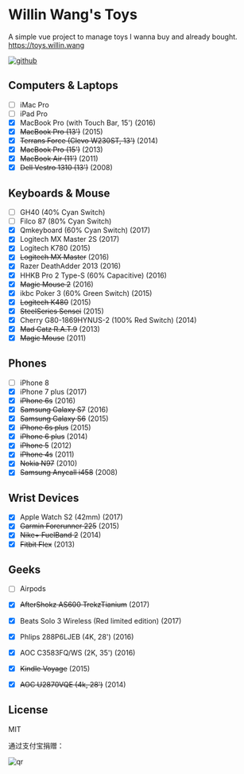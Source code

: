 # Willin Wang's Toys

A simple vue project to manage toys I wanna buy and already bought. https://toys.willin.wang

[![github](https://img.shields.io/github/followers/willin.svg?style=social&label=Follow)](https://github.com/willin)


## Computers & Laptops 

- [ ] iMac Pro
- [ ] iPad Pro
- [x] MacBook Pro (with Touch Bar, 15') (2016)
- [x] <del>MacBook Pro (13')</del> (2015)
- [x] <del>Terrans Force (Clevo W230ST, 13')</del> (2014)
- [x] <del>MacBook Pro (15')</del> (2013)
- [x] <del>MacBook Air (11')</del> (2011)
- [x] <del>Dell Vestro 1310 (13')</del> (2008)

## Keyboards & Mouse 

- [ ] GH40 (40% Cyan Switch)
- [ ] Filco 87 (80% Cyan Switch)
- [x] Qmkeyboard (60% Cyan Switch) (2017)
- [x] Logitech MX Master 2S (2017)
- [x] Logitech K780 (2015)
- [x] <del>Logitech MX Master</del> (2016)
- [x] Razer DeathAdder 2013 (2016)
- [x] HHKB Pro 2 Type-S (60% Capacitive) (2016)
- [x] <del>Magic Mouse 2</del> (2016)
- [x] ikbc Poker 3 (60% Green Switch) (2015)
- [x] <del>Logitech K480</del> (2015)
- [x] <del>SteelSeries Sensei</del> (2015)
- [x] Cherry G80-1869HYNUS-2 (100% Red Switch) (2014)
- [x] <del>Mad Catz R.A.T.9</del> (2013)
- [x] <del>Magic Mouse</del> (2011)

## Phones 

- [ ] iPhone 8
- [x] iPhone 7 plus (2017)
- [x] <del>iPhone 6s</del> (2016)
- [x] <del>Samsung Galaxy S7</del> (2016)
- [x] <del>Samsung Galaxy S6</del> (2015)
- [x] <del>iPhone 6s plus</del> (2015)
- [x] <del>iPhone 6 plus</del> (2014)
- [x] <del>iPhone 5</del> (2012)
- [x] <del>iPhone 4s</del> (2011)
- [x] <del>Nokia N97</del> (2010)
- [x] <del>Samsung Anycall i458</del> (2008)

## Wrist Devices 

- [x] Apple Watch S2 (42mm) (2017)
- [x] <del>Garmin Forerunner 225</del> (2015)
- [x] <del>Nike+ FuelBand 2</del> (2014)
- [x] <del>Fitbit Flex</del> (2013)

## Geeks 

- [ ] Airpods
- [x] <del>AfterShokz AS600 TrekzTianium</del> (2017)
- [x] Beats Solo 3 Wireless (Red limited edition) (2017)
- [x] Phlips 288P6LJEB (4K, 28') (2016)
- [x] AOC C3583FQ/WS (2K, 35') (2016)
- [x] <del>Kindle Voyage</del> (2015)
- [x] <del>AOC U2870VQE (4k, 28')</del> (2014)


## License

MIT

通过支付宝捐赠：

![qr](https://cloud.githubusercontent.com/assets/1890238/15489630/fccbb9cc-2193-11e6-9fed-b93c59d6ef37.png)
